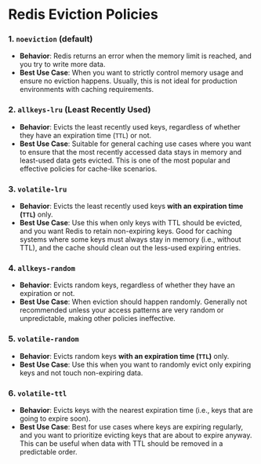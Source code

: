 # Redis Eviction Policies

### 1. **`noeviction` (default)**
- **Behavior**: Redis returns an error when the memory limit is reached, and you try to write more data.
- **Best Use Case**: When you want to strictly control memory usage and ensure no eviction happens. Usually, this is not ideal for production environments with caching requirements.

### 2. **`allkeys-lru` (Least Recently Used)**
- **Behavior**: Evicts the least recently used keys, regardless of whether they have an expiration time (`TTL`) or not.
- **Best Use Case**: Suitable for general caching use cases where you want to ensure that the most recently accessed data stays in memory and least-used data gets evicted. This is one of the most popular and effective policies for cache-like scenarios.

### 3. **`volatile-lru`**
- **Behavior**: Evicts the least recently used keys **with an expiration time (`TTL`)** only.
- **Best Use Case**: Use this when only keys with TTL should be evicted, and you want Redis to retain non-expiring keys. Good for caching systems where some keys must always stay in memory (i.e., without TTL), and the cache should clean out the less-used expiring entries.

### 4. **`allkeys-random`**
- **Behavior**: Evicts random keys, regardless of whether they have an expiration or not.
- **Best Use Case**: When eviction should happen randomly. Generally not recommended unless your access patterns are very random or unpredictable, making other policies ineffective.

### 5. **`volatile-random`**
- **Behavior**: Evicts random keys **with an expiration time (`TTL`)** only.
- **Best Use Case**: Use this when you want to randomly evict only expiring keys and not touch non-expiring data.

### 6. **`volatile-ttl`**
- **Behavior**: Evicts keys with the nearest expiration time (i.e., keys that are going to expire soon).
- **Best Use Case**: Best for use cases where keys are expiring regularly, and you want to prioritize evicting keys that are about to expire anyway. This can be useful when data with TTL should be removed in a predictable order.

